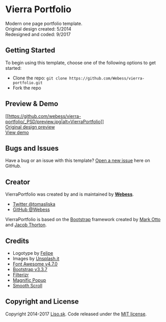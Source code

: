 # Vierra Portfolio

Modern one page portfolio template.  
Original design created: 5/2014  
Redesigned and coded: 9/2017

## Getting Started

To begin using this template, choose one of the following options to get started:
* Clone the repo: `git clone https://github.com/Webess/vierra-portfolio.git`
* Fork the repo

## Preview & Demo
[[https://github.com/webess/vierra-portfolio/_PSD/preview.jpg|alt=VierraPortfolio]]  
[Original design preview](http://demo.liso.sk/vierra-portfolio/_PSD/psd_preview.jpg)  
[View demo](http://demo.liso.sk/vierra-portfolio/)

## Bugs and Issues

Have a bug or an issue with this template? [Open a new issue](https://github.com/Webess/vierra-portfolio/issues) here on GitHub.

## Creator

VierraPortfolio was created by and is maintained by **[Webess](http://liso.sk/)**.

* [Twitter @tomasliska](https://twitter.com/tomasliska)
* [GitHub @Webess](https://github.com/webess)

VierraPortfolio is based on the [Bootstrap](http://getbootstrap.com/) framework created by [Mark Otto](https://twitter.com/mdo) and [Jacob Thorton](https://twitter.com/fat).

## Credits
* Logotype by [Felipe](https://www.behance.net/fmurcko3aee)
* Images by [Unsplash.it](https://unsplash.it/)
* [Font Awesome v4.7.0](http://fontawesome.io/)
* [Bootstrap v3.3.7](http://getbootstrap.com/)
* [Filterizr](http://yiotis.net/filterizr/)
* [Magnific Popup](http://dimsemenov.com/plugins/magnific-popup/)
* [Smooth Scroll](https://github.com/kswedberg/jquery-smooth-scroll)

## Copyright and License
Copyright 2014-2017 [Liso.sk](http://liso.sk). Code released under the [MIT license](https://github.com/Webess/vierra-portfolio/blob/master/LICENSE).
